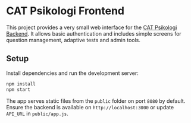 # CAT Psikologi Frontend

This project provides a very small web interface for the [CAT Psikologi Backend](https://github.com/cicero78M/CAT_Psikologi_Backend). It allows basic authentication and includes simple screens for question management, adaptive tests and admin tools.

## Setup

Install dependencies and run the development server:

```bash
npm install
npm start
```

The app serves static files from the `public` folder on port `8080` by default. Ensure the backend is available on `http://localhost:3000` or update `API_URL` in `public/app.js`.
